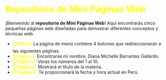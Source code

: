 # <span style="color:yellow">Repositorio de Mini Páginas Web</span>

¡Bienvenido al **repositorio de Mini Páginas Web**! Aquí encontrarás cinco pequeñas páginas web diseñadas para demostrar diferentes conceptos y técnicas web.

- **<span style="color:yellow">📋 Menú:</span>** La página de menú contiene 4 botones que redireccionarán a las siguientes páginas.
- **<span style="color:yellow">📄 Página 1:</span>** Encontrarás mi nombre, Diana Michelle Barrantes Gallardo.
- **<span style="color:yellow">🔢 Página 2:</span>** Verás los números del 1 al 10.
- **<span style="color:yellow">📘 Página 3:</span>** Mostrará el título de la materia.
- **<span style="color:yellow">⏰ Página 4:</span>** Te proporcionará la fecha y hora actual en Perú.
